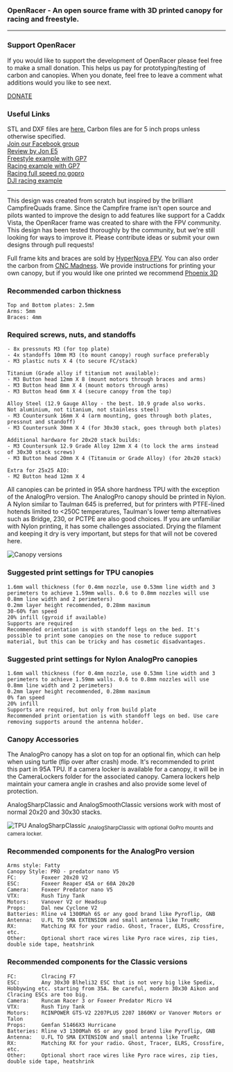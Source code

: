 <h3>OpenRacer - An open source frame with 3D printed canopy for racing and freestyle.</h3>
<hr>

<h3>Support OpenRacer</h3>

If you would like to support the development of OpenRacer please feel free to make a small donation. This helps us pay for prototyping/testing of carbon and canopies. When you donate, feel free to leave a comment what additions would you like to see next.

[DONATE](https://www.paypal.com/donate/?business=BUEQ8JBU8M42U&no_recurring=0&item_name=Support+OpenRacer+FPV+Frame+Design&currency_code=USD)

<h3>Useful Links</h3>

STL and DXF files are [here.](https://github.com/OpenRacer/OpenRacer/tree/master/cad) Carbon files are for 5 inch props unless otherwise specified.<br>
[Join our Facebook group](https://www.facebook.com/groups/640824090407985)<br>
[Review by Jon E5](https://www.youtube.com/watch?v=laAqQoRC8uU)<br>
[Freestyle example with GP7](https://www.youtube.com/watch?v=OqChCLXAk6A)<br>
[Racing example with GP7](https://www.youtube.com/watch?v=VN75sF9umTA)<br>
[Racing full speed no gopro](https://www.youtube.com/watch?v=_SSzJq6VKVc)<br>
[DJI racing example](https://www.youtube.com/watch?v=-WxEIBV4bSs)<br>
<hr>

This design was created from scratch but inspired by the brilliant CampfireQuads frame. Since the Campfire frame isn't open source and pilots wanted to improve the design to add features like support for a Caddx Vista, the OpenRacer frame was created to share with the FPV community. This design has been tested thoroughly by the community, but we're still looking for ways to improve it. Please contribute ideas or submit your own designs through pull requests!

<p>

Full frame kits and braces are sold by [HyperNova FPV](https://hypernovafpv.com/collections/5-frame-kits/products/openracer-frame). You can also order the carbon from [CNC Madness](https://cncmadness.com/). We provide instructions for printing your own canopy, but if you would like one printed we recommend [Phoenix 3D](https://www.phx-3d.com/)

<h3>Recommended carbon thickness</h3>

```
Top and Bottom plates: 2.5mm
Arms: 5mm
Braces: 4mm
```

<h3>Required screws, nuts, and standoffs</h3>

```
- 8x pressnuts M3 (for top plate)
- 4x standoffs 10mm M3 (to mount canopy) rough surface preferably
- M3 plastic nuts X 4 (to secure FC/stack)

Titanium (Grade alloy if titanium not available):
- M3 Button head 12mm X 8 (mount motors through braces and arms)
- M3 Button head 8mm X 4 (mount motors through arms)
- M3 Button head 6mm X 4 (secure canopy from the top)

Alloy Steel (12.9 Gauge Alloy - the best. 10.9 grade also works.
Not aluminium, not titanium, not stainless steel)
- M3 Countersunk 16mm X 4 (arm mounting, goes through both plates, pressnut and standoff)
- M3 Countersunk 30mm X 4 (for 30x30 stack, goes through both plates)

Additional hardware for 20x20 stack builds:
- M3 Countersunk 12.9 Grade Alloy 12mm X 4 (to lock the arms instead of 30x30 stack screws)
- M3 Button head 20mm X 4 (Titanuim or Grade Alloy) (for 20x20 stack)

Extra for 25x25 AIO:
- M2 Button head 12mm X 4
```

All canopies can be printed in 95A shore hardness TPU with the exception of the AnalogPro version. The AnalogPro canopy should be printed in Nylon. A Nylon similar to Taulman 645 is preferred, but for printers with PTFE-lined hotends limited to <250C temperatures, Taulman's lower temp alternatives such as Bridge, 230, or PCTPE are also good choices. If you are unfamiliar with Nylon printing, it has some challenges associated. Drying the filament and keeping it dry is very important, but steps for that will not be covered here.

![Canopy versions](https://github.com/OpenRacer/OpenRacer/blob/master/img/render_canopies.png?raw=true)


<h3>Suggested print settings for TPU canopies</h3>

```
1.6mm wall thickness (for 0.4mm nozzle, use 0.53mm line width and 3 perimeters to achieve 1.59mm walls. 0.6 to 0.8mm nozzles will use 0.8mm line width and 2 perimeters)
0.2mm layer height recommended, 0.28mm maximum
30-60% fan speed
20% infill (gyroid if available)
Supports are required
Recommended orientation is with standoff legs on the bed. It's possible to print some canopies on the nose to reduce support material, but this can be tricky and has cosmetic disadvantages.
```

<h3>Suggested print settings for Nylon AnalogPro canopies</h3>

```
1.6mm wall thickness (for 0.4mm nozzle, use 0.53mm line width and 3 perimeters to achieve 1.59mm walls. 0.6 to 0.8mm nozzles will use 0.8mm line width and 2 perimeters)
0.2mm layer height recommended, 0.28mm maximum
0% fan speed
20% infill
Supports are required, but only from build plate
Recommended print orientation is with standoff legs on bed. Use care removing supports around the antenna holder. 
```

<h3>Canopy Accessories</h3>

The AnalogPro canopy has a slot on top for an optional fin, which can help when using turtle (flip over after crash) mode. It's recommended to print this part in 95A TPU. If a camera locker is available for a canopy, it will be in the CameraLockers folder for the associated canopy. Camera lockers help maintain your camera angle in crashes and also provide some level of protection.

<p>

AnalogSharpClassic and AnalogSmoothClassic versions work with most of normal 20x20 and 30x30 stacks. 

<p>

![TPU AnalogSharpClassic](https://github.com/OpenRacer/OpenRacer/blob/master/img/photo_AnalogSharpClassic_with_camlocker.jpg?raw=true)
<sub>AnalogSharpClassic with optional GoPro mounts and camera locker.</sub>

<h3>Recommended components for the AnalogPro version</h3>

```
Arms style: Fatty
Canopy Style: PRO - predator nano V5
FC:        Foxeer 20x20 V2
ESC:       Foxeer Reaper 45A or 60A 20x20
Camera:    Foxeer Predator nano V5
VTX:       Rush Tiny Tank
Motors:    Vanover V2 or Headsup
Props:     Dal new Cyclone V2
Batteries: Rline v4 1300Mah 6S or any good brand like Pyroflip, GNB
Antenna:   U.FL TO SMA EXTENSION and small antenna like TrueRc
RX:        Matching RX for your radio. Ghost, Tracer, ELRS, Crossfire, etc.
Other:     Optional short race wires like Pyro race wires, zip ties, double side tape, heatshrink
```

<h3>Recommended components for the Classic versions</h3>

```
FC:        Clracing F7
ESC:       Any 30x30 Blheli32 ESC that is not very big like Spedix, Hobbywing etc. starting from 35A. Be careful, modern 30x30 Aikon and Clracing ESCs are too big. 
Camera:    Runcam Racer 3 or Foxeer Predator Micro V4
VTX:       Rush Tiny Tank
Motors:    RCINPOWER GTS-V2 2207PLUS 2207 1860KV or Vanover Motors or Talon
Props:     Gemfan 51466X3 Hurricane
Batteries: Rline v3 1300Mah 6S or any good brand like Pyroflip, GNB
Antenna:   U.FL TO SMA EXTENSION and small antenna like TrueRc
RX:        Matching RX for your radio. Ghost, Tracer, ELRS, Crossfire, etc.
Other:     Optional short race wires like Pyro race wires, zip ties, double side tape, heatshrink
```
